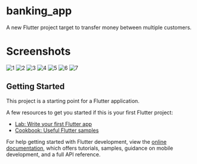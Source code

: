 # banking_app

A new Flutter project target to transfer money between multiple customers.

# Screenshots
![1](https://user-images.githubusercontent.com/101002059/189663734-7fbe995f-5715-4907-bb27-3bad8f5e951c.png)
![2](https://user-images.githubusercontent.com/101002059/189661155-2c8e9d41-135d-42cf-b1ef-60c7873abd50.png)
![3](https://user-images.githubusercontent.com/101002059/189661160-35649103-22d3-48c6-8faf-62f4fb25d59c.png)
![4](https://user-images.githubusercontent.com/101002059/189661142-98e65caf-2144-4aa7-9012-56d9cf871eba.png)
![5](https://user-images.githubusercontent.com/101002059/189661148-760383fd-0cb7-471c-a216-a7972a8f3d8e.png)
![6](https://user-images.githubusercontent.com/101002059/189663492-3da3bdfb-283e-49dd-b9be-05cc601893e2.png)
![7](https://user-images.githubusercontent.com/101002059/189663162-6902687c-e167-4aad-a282-c2b1e118f594.png)



## Getting Started

This project is a starting point for a Flutter application.

A few resources to get you started if this is your first Flutter project:

- [Lab: Write your first Flutter app](https://docs.flutter.dev/get-started/codelab)
- [Cookbook: Useful Flutter samples](https://docs.flutter.dev/cookbook)

For help getting started with Flutter development, view the
[online documentation](https://docs.flutter.dev/), which offers tutorials,
samples, guidance on mobile development, and a full API reference.
